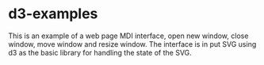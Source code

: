 # d3-examples



This is an example of a web page MDI interface, open new window, close window, move window and resize window.
The interface is in put SVG using d3 as the basic library for handling the state of the SVG.

